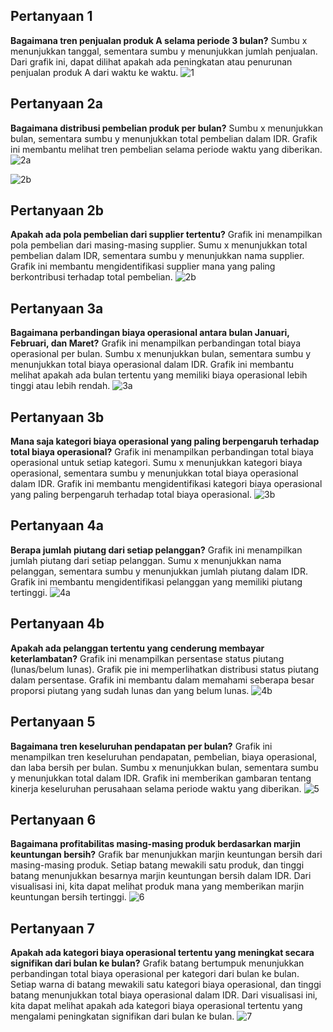 ## Pertanyaan 1 
 **Bagaimana tren penjualan produk A selama periode 3 bulan?**
  Sumbu x menunjukkan tanggal, sementara sumbu y menunjukkan jumlah penjualan.
Dari grafik ini, dapat dilihat apakah ada peningkatan atau penurunan penjualan produk A dari waktu ke waktu.
![1](https://github.com/amaliazzr/python-data-penjualan-analisis/assets/152155151/7b62caa8-ebd0-4ed2-ac81-c207f5737dc1)

## Pertanyaan 2a
**Bagaimana distribusi pembelian produk per bulan?**
	Sumbu x menunjukkan bulan, sementara sumbu y menunjukkan total pembelian dalam IDR.
	Grafik ini membantu melihat tren pembelian selama periode waktu yang diberikan.
![2a](https://github.com/amaliazzr/Analisis-Data-Penjualan/assets/152155151/711b5867-0ae2-46dd-8410-962febf5a064)

 ![2b](https://github.com/amaliazzr/Analisis-Data-Penjualan/assets/152155151/153d566e-60eb-4503-bc50-c60d75edf1cd)
## Pertanyaan 2b
**Apakah ada pola pembelian dari supplier tertentu?**
	Grafik ini menampilkan pola pembelian dari masing-masing supplier.
	Sumu x menunjukkan total pembelian dalam IDR, sementara sumbu y menunjukkan nama supplier.
	Grafik ini membantu mengidentifikasi supplier mana yang paling berkontribusi terhadap total pembelian.
 ![2b](https://github.com/amaliazzr/Analisis-Data-Penjualan/assets/152155151/153d566e-60eb-4503-bc50-c60d75edf1cd)
 
## Pertanyaan 3a
**Bagaimana perbandingan biaya operasional antara bulan Januari, Februari, dan Maret?**
	Grafik ini menampilkan perbandingan total biaya operasional per bulan.
	Sumbu x menunjukkan bulan, sementara sumbu y menunjukkan total biaya operasional dalam IDR.
	Grafik ini membantu melihat apakah ada bulan tertentu yang memiliki biaya operasional lebih tinggi atau lebih rendah.
 ![3a](https://github.com/amaliazzr/Analisis-Data-Penjualan/assets/152155151/e5a54a92-f9db-4697-97b9-215f2b0a2892)

## Pertanyaan 3b
**Mana saja kategori biaya operasional yang paling berpengaruh terhadap total biaya operasional?**
	Grafik ini menampilkan perbandingan total biaya operasional untuk setiap kategori.
	Sumu x menunjukkan kategori biaya operasional, sementara sumbu y menunjukkan total biaya operasional dalam IDR.
	Grafik ini membantu mengidentifikasi kategori biaya operasional yang paling berpengaruh terhadap total biaya operasional.
 ![3b](https://github.com/amaliazzr/Analisis-Data-Penjualan/assets/152155151/509ff8fc-e072-4d23-bda8-c0953f06b5a0)

## Pertanyaan 4a
**Berapa jumlah piutang dari setiap pelanggan?**
	Grafik ini menampilkan jumlah piutang dari setiap pelanggan.
	Sumu x menunjukkan nama pelanggan, sementara sumbu y menunjukkan jumlah piutang dalam IDR.
	Grafik ini membantu mengidentifikasi pelanggan yang memiliki piutang tertinggi.
 ![4a](https://github.com/amaliazzr/Analisis-Data-Penjualan/assets/152155151/017a6d2f-aad5-44d2-b122-5e8f4b9e623a)

## Pertanyaan 4b
**Apakah ada pelanggan tertentu yang cenderung membayar keterlambatan?**
	Grafik ini menampilkan persentase status piutang (lunas/belum lunas).
	Grafik pie ini memperlihatkan distribusi status piutang dalam persentase.
	Grafik ini membantu dalam memahami seberapa besar proporsi piutang yang sudah lunas dan yang belum lunas.
![4b](https://github.com/amaliazzr/Analisis-Data-Penjualan/assets/152155151/17f869d0-b11d-4d24-b79d-c9361df9448a)

## Pertanyaan 5
**Bagaimana tren keseluruhan pendapatan per bulan?**
	Grafik ini menampilkan tren keseluruhan pendapatan, pembelian, biaya operasional, dan laba bersih per bulan.
	Sumbu x menunjukkan bulan, sementara sumbu y menunjukkan total dalam IDR.
	Grafik ini memberikan gambaran tentang kinerja keseluruhan perusahaan selama periode waktu yang diberikan.
 ![5](https://github.com/amaliazzr/Analisis-Data-Penjualan/assets/152155151/b3067e2c-c598-433e-bfc3-a69990003a61)

## Pertanyaan 6
**Bagaimana profitabilitas masing-masing produk berdasarkan marjin keuntungan bersih?**
	Grafik bar menunjukkan marjin keuntungan bersih dari masing-masing produk. Setiap batang mewakili satu produk, dan tinggi batang menunjukkan besarnya marjin keuntungan bersih dalam IDR. Dari visualisasi ini, kita dapat melihat produk mana yang memberikan marjin keuntungan bersih tertinggi. 
 ![6](https://github.com/amaliazzr/Analisis-Data-Penjualan/assets/152155151/3d50eafb-56ab-4a5a-ab1a-cd0f9b6217a9)

## Pertanyaan 7
**Apakah ada kategori biaya operasional tertentu yang meningkat secara signifikan dari bulan ke bulan?**
	Grafik batang bertumpuk menunjukkan perbandingan total biaya operasional per kategori dari bulan ke bulan. Setiap warna di batang mewakili satu kategori biaya operasional, dan tinggi batang menunjukkan total biaya operasional dalam IDR. Dari visualisasi ini, kita dapat melihat apakah ada kategori biaya operasional tertentu yang mengalami peningkatan signifikan dari bulan ke bulan.
![7](https://github.com/amaliazzr/Analisis-Data-Penjualan/assets/152155151/d0aa72ab-facd-49dd-8ed8-640994d7e50f)





